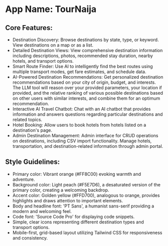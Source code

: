 # **App Name**: TourNaija

## Core Features:

- Destination Discovery: Browse destinations by state, type, or keyword. View destinations on a map or as a list.
- Detailed Destination Views: View comprehensive destination information including descriptions, photos, recommended stay duration, nearby hotels, and transport options.
- Smart Route Finder: Use AI to intelligently find the best routes using multiple transport modes, get fare estimates, and schedule data.
- AI-Powered Destination Recommendations: Get personalized destination recommendations based on your city of origin, budget, and interests. The LLM tool will reason over your provided parameters, your location if provided, and the relative ranking of various possible destinations based on other users with similar interests, and combine them for an optimum recommendation.
- Interactive AI Travel Chatbot: Chat with an AI chatbot that provides information and answers questions regarding particular destinations and related topics.
- Hotel Booking: Allow users to book hotels from hotels listed on a destination's page.
- Admin Destination Management: Admin interface for CRUD operations on destinations, including CSV import functionality. Manage hotels, transportation, and destination-related information through admin portal.

## Style Guidelines:

- Primary color: Vibrant orange (#FF8C00) evoking warmth and adventure.
- Background color: Light peach (#F5E7D6), a desaturated version of the primary color, creating a welcoming backdrop.
- Accent color: Golden yellow (#FFD700), analogous to orange, provides highlights and draws attention to important elements.
- Body and headline font: 'PT Sans', a humanist sans-serif providing a modern and welcoming feel.
- Code font: 'Source Code Pro' for displaying code snippets.
- Simple, clear icons representing different destination types and transport options.
- Mobile-first, grid-based layout utilizing Tailwind CSS for responsiveness and consistency.